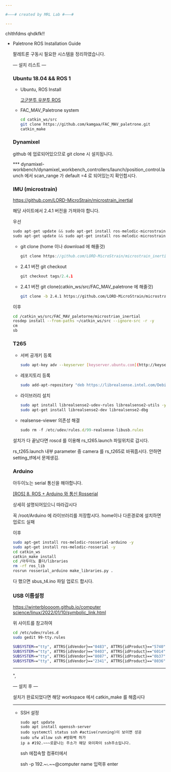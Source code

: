 ```yaml
---

#———# created by MRL Lab #———#

---
```


chlthfdms qhdkfk!!

- Paletrone ROS Installation Guide
    
    팔레트론 구동시 필요한 시스템을 정리하였습니다.
    
    — 설치 리스트 —
    
    ### Ubuntu 18.04 && ROS 1
    
    - Ubuntu, ROS Install
        
        [고군분투 우분투 ROS ](https://www.notion.so/ROS-1d414c59e64e4e69874693e0f7db9048?pvs=21)
        
    - FAC_MAV_Paletrone system
        
        ```bash
        cd catkin_ws/src
        git clone https://github.com/kamgaa/FAC_MAV_paletrone.git
        catkin_make
        ```
        
    
    ### Dynamixel
    
    github 에 업로되어있으므로 git clone 시 설치됩니다. 
    
    *** dynamixel-workbench/dynamixel_workbench_controllers/launch/position_control.launch 에서 scan_range 가 default =4 로 되어있는지 확인합시다. 
    
    ### IMU (microstrain)
    
    https://github.com/LORD-MicroStrain/microstrain_inertial
    
    해당 사이트에서 2.4.1 버전을 가져와야 합니다. 
    
    우선
    
    ```cpp
    sudo apt-get update && sudo apt-get install ros-melodic-microstrain-inertial-driver -y
    sudo apt-get update && sudo apt-get install ros-melodic-microstrain-inertial-rqt -y
    ```
    
    - git clone (home 이나 download 에 해줄것)
        
        ```cpp
        git clone https://github.com/LORD-MicroStrain/microstrain_inertial.git
        ```
        
    - 2.4.1 버전 git checkout
        
        ```cpp
        git checkout tags/2.4.1
        ```
        
    - 2.4.1 버전 git clone(catkin_ws/src/FAC_MAV_paletrone 에 해줄것)
        
        ```bash
        git clone -b 2.4.1 https://github.com/LORD-MicroStrain/microstrain_inertial.git
        ```
        
    
    이후 
    
    ```bash
    cd /catkin_ws/src/FAC_MAV_paletorne/microstrian_inertial
    rosdep install --from-paths ~/catkin_ws/src --ignore-src -r -y
    cm
    sb
    ```
    
    ### T265
    
    - 서버 공개키 등록
        
        ```bash
        sudo apt-key adv --keyserver [keyserver.ubuntu.com](http://keyserver.ubuntu.com/) --recv-key F6E65AC044F831AC80A06380C8B3A55A6F3EFCDE || sudo apt-key adv --keyserver hkp://keyserver.ubuntu.com:80 --recv-key F6E65AC044F831AC80A06380C8B3A55A6F3EFCDE
        ```
        
    - 레포지토리 등록
        
        ```bash
        sudo add-apt-repository "deb https://librealsense.intel.com/Debian/apt-repo bionic main" -u
        ```
        
    - 라이브러리 설치
        
        ```bash
        sudo apt install librealsense2-udev-rules librealsense2-utils -y
        sudo apt-get install librealsense2-dev librealsense2-dbg
        ```
        
    
    - realsense-viewer 의존성 해결
        
        ```jsx
        sudo rm -f /etc/udev/rules.d/99-realsense-libusb.rules
        ```
        
    
    설치가 다 끝났다면 roscd 를 이용해 rs_t265.launch 파일위치로 갑시다.
    
    rs_t265.launch 내부 parameter 중 camera 를 rs_t265로 바꿔줍시다. 안하면 setting_tf에서 문제생김.
    
    ### Arduino
    
    아두이노는 serial 통신을 해야합니다.  
    
    [[ROS] 8. ROS + Arduino 와 통신 Rosserial](https://95mkr.tistory.com/entry/ROS8)
    
    상세히 설명되어있으니 따라갑시다
    
    꼭 /root/Arduino 에 라이브러리를 저장합시다. home이나 다른경로에 설치하면 업로드 실패
    
    이후
    
    ```bash
    sudo apt-get install ros-melodic-rosserial-arduino -y
    sudo apt-get install ros-melodic-rosserial -y
    cd catkin_ws
    catkin_make install
    cd /아두이노 폴더/libraries
    rm -rf ros_lib
    rosrun rosserial_arduino make_libraries.py .
    ```
    
    다 했으면 sbus_t4.ino 파일 업로드 합시다. 
    
    ### USB 이름설정
    
    [https://winterbloooom.github.io/computer science/linux/2022/01/10/symbolic_link.html](https://winterbloooom.github.io/computer%20science/linux/2022/01/10/symbolic_link.html)
    
    위 사이트를 참고하여
    
    ```bash
    cd /etc/udev/rules.d
    sudo gedit 99-tty.rules
    ```
    
    ```bash
    SUBSYSTEM=="tty", ATTRS{idVendor}=="0483", ATTRS{idProduct}=="5740", ATTRS{serial}=="0000__6253.98756", SYMLINK+="ttyIMU"
    SUBSYSTEM=="tty", ATTRS{idVendor}=="0403", ATTRS{idProduct}=="6014", ATTRS{serial}=="FT6Z5HG3", SYMLINK+="ttyU2D2" // not same as LP V1(FT2N06T2)
    SUBSYSTEM=="tty", ATTRS{idVendor}=="8087", ATTRS{idProduct}=="0b37", SYMLINK+="ttyT265"
    SUBSYSTEM=="tty", ATTRS{idVendor}=="2341", ATTRS{idProduct}=="8036", SYMLINK+="ttyARDUINO"
    
    ```
    
    ---
    
    ",
    
    — 설치 후 —
    
    설치가 완료되었다면 해당 workspace 에서 catkin_make 를 해줍시다
    
    ---
    
    - SSH 설정
        
        ```
        sudo apt update
        sudo apt install openssh-server
        sudo systemctl status ssh #active(running)이 보이면 성공
        sudo ufw allow ssh #방화벽 허가
        ip a #192.~~~로끝나는 주소가 해당 와이파이 ssh주소입니다. 
        ```
        
        ssh 에접속할 컴퓨터에서 
        
        ssh -p 192.~~~.~~.~~@computer name 입력후 enter
